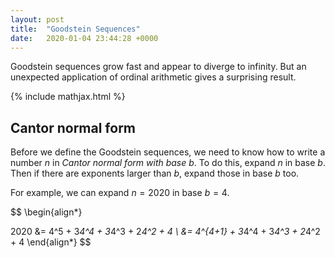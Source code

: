 ```yaml
---
layout: post
title:  "Goodstein Sequences"
date:   2020-01-04 23:44:28 +0000
---
```


Goodstein sequences grow fast and appear to diverge to infinity.
But an unexpected application of ordinal arithmetic gives a surprising result.

{% include mathjax.html %}

## Cantor normal form

Before we define the Goodstein sequences,
we need to know how to write a number $n$ in *Cantor normal form with base* $b$.
To do this, expand $n$ in base $b$.
Then if there are exponents larger than $b$,
expand those in base $b$ too.

For example, we can expand $n=2020$ in base $b=4$.



$$
\begin{align*}

  2020
  &= 4^5 + 3*4^4 + 3*4^3 + 2*4^2 + 4 \\
  &= 4^{4+1} + 3*4^4 + 3*4^3 + 2*4^2 + 4
\end{align*}
$$
